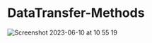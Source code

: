 # DataTransfer-Methods
![Screenshot 2023-06-10 at 10 55 19](https://github.com/realeti/DataTransfer-Methods/assets/30148823/eb4b5e5d-db01-4672-8bab-f3ece73f9b23)
